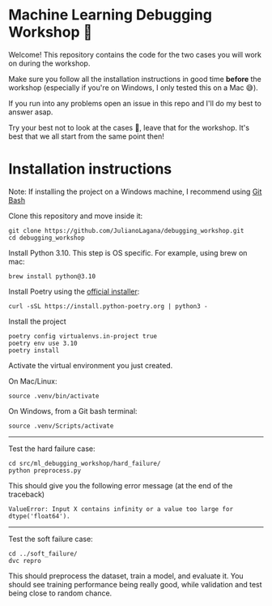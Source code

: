 # Machine Learning Debugging Workshop 🐞
Welcome! This repository contains the code for the two cases you will work on during the workshop.

Make sure you follow all the installation instructions in good time **before** the workshop (especially if you're on Windows, I only tested this on a Mac 😅). 

If you run into any problems open an issue in this repo and I'll do my best to answer asap.

Try your best not to look at the cases 🙈, leave that for the workshop. It's best that we all start from the same point then!


# Installation instructions
Note: If installing the project on a Windows machine, I recommend using [Git Bash](https://gitforwindows.org/#:~:text=and%20novices%20alike.-,Git%20BASH,-Git%20for%20Windows)

Clone this repository and move inside it:
```
git clone https://github.com/JulianoLagana/debugging_workshop.git
cd debugging_workshop
```

Install Python 3.10. This step is OS specific. For example, using brew on mac:
```
brew install python@3.10
```

Install Poetry using the [official installer](https://python-poetry.org/docs/#installing-with-the-official-installer):
```
curl -sSL https://install.python-poetry.org | python3 -
```

Install the project
```
poetry config virtualenvs.in-project true
poetry env use 3.10
poetry install
```

Activate the virtual environment you just created.

On Mac/Linux:
```
source .venv/bin/activate
```
On Windows, from a Git bash terminal:
```
source .venv/Scripts/activate
```

---

Test the hard failure case:
```
cd src/ml_debugging_workshop/hard_failure/
python preprocess.py
```
This should give you the following error message (at the end of the traceback)
```
ValueError: Input X contains infinity or a value too large for dtype('float64').
```

---

Test the soft failure case:
```
cd ../soft_failure/
dvc repro
```
This should preprocess the dataset, train a model, and evaluate it. You should see training performance being really good, while validation and test being close to random chance.
